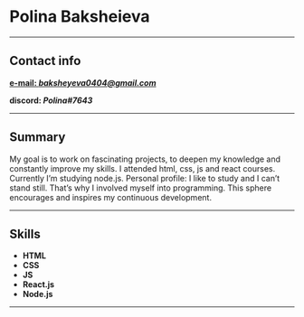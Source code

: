 # Polina Baksheieva

***

## Contact info 
[**e-mail: *baksheyeva0404@gmail.com***](mailto:baksheyeva0404@gmail.com)

**discord: *Polina#7643***

***

## Summary
My goal is to work on fascinating projects, to deepen my knowledge and constantly improve my skills. I attended html, css, js and react courses. Currently I’m studying node.js. Personal profile: I like to study and I can’t stand still. That’s why I involved myself into programming. This sphere encourages and inspires my continuous development.

***

## Skills 
- **HTML** 
- **CSS** 
- **JS** 
- **React.js** 
- **Node.js** 

***
